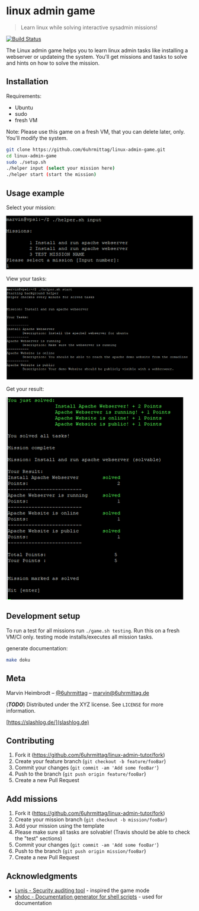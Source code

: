 # linux admin game
> Learn linux while solving interactive sysadmin missions!

[![Build Status](https://travis-ci.org/6uhrmittag/linux-admin-tutor.svg?branch=master)](https://travis-ci.org/6uhrmittag/linux-admin-tutor)

The Linux admin game helps you to learn linux admin tasks like installing a webserver or updateing the system.
You'll get missions and tasks to solve and hints on how to solve the mission. 

## Installation

Requirements:
- Ubuntu
- sudo
- fresh VM

Note: Please use this game on a fresh VM, that you can delete later, only. You'll modify the system.

```sh
git clone https://github.com/6uhrmittag/linux-admin-game.git
cd linux-admin-game
sudo ./setup.sh
./helper input (select your mission here)
./helper start (start the mission)
```

## Usage example
Select your mission:

![Select your mission](./documentation/screenshot_input.png)

View your tasks:

![View your tasks](./documentation/screenshot_tasks.png)

Get your result:

![Get your result](./documentation/screenshot_result.png)


## Development setup

To run a test for all missions run `./game.sh testing`. 
Run this on a fresh VM/CI only. testing mode installs/executes all mission tasks.

generate documentation:
```sh
make doku
```

## Meta

Marvin Heimbrodt – [@6uhrmittag](https://twitter.com/6uhrmittag) – marvin@6uhrmittag.de

(***TODO***) Distributed under the XYZ license. See ``LICENSE`` for more information.

[https://slashlog.de/](slashlog.de)

## Contributing

1. Fork it (<https://github.com/6uhrmittag/linux-admin-tutor/fork>)
2. Create your feature branch (`git checkout -b feature/fooBar`)
3. Commit your changes (`git commit -am 'Add some fooBar'`)
4. Push to the branch (`git push origin feature/fooBar`)
5. Create a new Pull Request

## Add missions

1. Fork it (<https://github.com/6uhrmittag/linux-admin-tutor/fork>)
2. Create your mission branch (`git checkout -b mission/fooBar`)
3. Add your mission using the template
4. Please make sure all tasks are solvable! (Travis should be able to check the "test" sections)
5. Commit your changes (`git commit -am 'Add some fooBar'`)
6. Push to the branch (`git push origin mission/fooBar`)
7. Create a new Pull Request

## Acknowledgments

* [Lynis - Security auditing tool](https://github.com/CISOfy/lynis) - inspired the game mode
* [shdoc - Documentation generator for shell scripts](https://github.com/reconquest/shdoc) - used for documentation